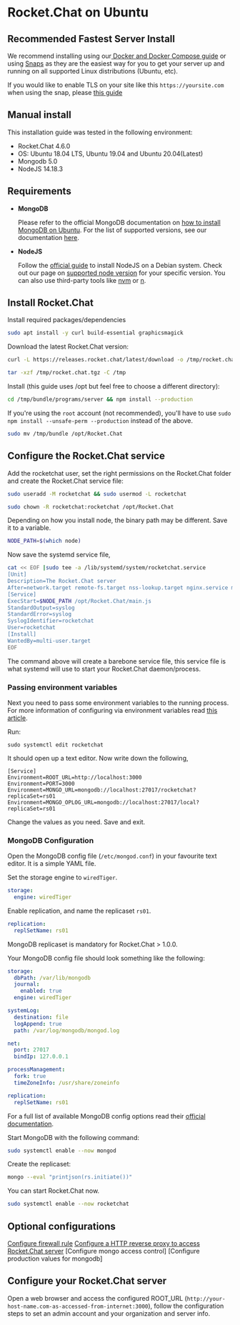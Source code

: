 # Rocket.Chat on Ubuntu

## Recommended Fastest Server Install

We recommend installing using our[ Docker and Docker Compose guide](../../../../installing-and-updating/rapid-deployment-methods/docker-and-docker-compose/) or using [Snaps](../../../../installing-and-updating/rapid-deployment-methods/snaps/) as they are the easiest way for you to get your server up and running on all supported Linux distributions (Ubuntu, etc).

If you would like to enable TLS on your site like this `https://yoursite.com` when using the snap, please [this guide](../../../rapid-deployment-methods/snaps/auto-ssl-with-snaps.md)

## Manual install

This installation guide was tested in the following environment:

* Rocket.Chat 4.6.0
* OS: Ubuntu 18.04 LTS, Ubuntu 19.04 and Ubuntu 20.04(Latest)
* Mongodb 5.0
* NodeJS 14.18.3

## Requirements

*   **MongoDB**

    Please refer to the official MongoDB documentation on [how to install MongoDB on Ubuntu](https://www.mongodb.com/docs/manual/tutorial/install-mongodb-on-ubuntu/). For the list of supported versions, see our documentation [here](../../../../../getting-support/#mongodb-versions).
*   **NodeJS**

    Follow the [official guide](https://github.com/nodesource/distributions/blob/master/README.md#debinstall) to install NodeJS on a Debian system. Check out our page on [supported node version](../../../../environment-configuration/node-configuration/supported-nodejs-version.md) for your specific version. You can also use third-party tools like [nvm](https://github.com/nvm-sh/nvm#installing-and-updating) or [n](https://www.npmjs.com/package/n).

## Install Rocket.Chat

Install required packages/dependencies

```bash
sudo apt install -y curl build-essential graphicsmagick
```

Download the latest Rocket.Chat version:

```bash
curl -L https://releases.rocket.chat/latest/download -o /tmp/rocket.chat.tgz
```

```bash
tar -xzf /tmp/rocket.chat.tgz -C /tmp
```

Install (this guide uses /opt but feel free to choose a different directory):

```bash
cd /tmp/bundle/programs/server && npm install --production
```

If you're using the `root` account (not recommended), you'll have to use `sudo npm install --unsafe-perm --production` instead of the above.

```bash
sudo mv /tmp/bundle /opt/Rocket.Chat
```

## Configure the Rocket.Chat service

Add the rocketchat user, set the right permissions on the Rocket.Chat folder and create the Rocket.Chat service file:

```bash
sudo useradd -M rocketchat && sudo usermod -L rocketchat
```

```bash
sudo chown -R rocketchat:rocketchat /opt/Rocket.Chat
```

Depending on how you install node, the binary path may be different. Save it to a variable.

```bash
NODE_PATH=$(which node)
```

Now save the systemd service file,

```bash
cat << EOF |sudo tee -a /lib/systemd/system/rocketchat.service
[Unit]
Description=The Rocket.Chat server
After=network.target remote-fs.target nss-lookup.target nginx.service mongod.service
[Service]
ExecStart=$NODE_PATH /opt/Rocket.Chat/main.js
StandardOutput=syslog
StandardError=syslog
SyslogIdentifier=rocketchat
User=rocketchat
[Install]
WantedBy=multi-user.target
EOF
```

The command above will create a barebone service file, this service file is what systemd will use to start your Rocket.Chat daemon/process.

### Passing environment variables

Next you need to pass some environment variables to the running process. For more information of configuring via environment variables read [this article](../../../../environment-configuration/environment-variables.md).

Run:

```
sudo systemctl edit rocketchat
```

It should open up a text editor. Now write down the following,

```
[Service]
Environment=ROOT_URL=http://localhost:3000
Environment=PORT=3000
Environment=MONGO_URL=mongodb://localhost:27017/rocketchat?replicaSet=rs01
Environment=MONGO_OPLOG_URL=mongodb://localhost:27017/local?replicaSet=rs01
```

Change the values as you need. Save and exit.

### MongoDB Configuration

Open the MongoDB config file (`/etc/mongod.conf`) in your favourite text editor. It is a simple YAML file.

Set the storage engine to `wiredTiger`.

```yaml
storage:
  engine: wiredTiger
```

Enable replication, and name the replicaset `rs01`.

```yaml
replication:
  replSetName: rs01
```

MongoDB replicaset is mandatory for Rocket.Chat > 1.0.0.

Your MongoDB config file should look something like the following:

```yaml
storage:
  dbPath: /var/lib/mongodb
  journal:
    enabled: true
  engine: wiredTiger

systemLog:
  destination: file
  logAppend: true
  path: /var/log/mongodb/mongod.log

net:
  port: 27017
  bindIp: 127.0.0.1

processManagement:
  fork: true
  timeZoneInfo: /usr/share/zoneinfo

replication:
  replSetName: rs01
```

For a full list of available MongoDB config options read their [official documentation](https://docs.mongodb.org/manual/reference/configuration-options/).

Start MongoDB with the following command:

```bash
sudo systemctl enable --now mongod
```

Create the replicaset:

```bash
mongo --eval "printjson(rs.initiate())"
```

You can start Rocket.Chat now.

```bash
sudo systemctl enable --now rocketchat
```

## Optional configurations

[Configure firewall rule](../../../../environment-configuration/firewall-configuration.md) [Configure a HTTP reverse proxy to access Rocket.Chat server](../../../../environment-configuration/configuring-ssl-reverse-proxy.md) \[Configure mongo access control] \[Configure production values for mongodb]

## Configure your Rocket.Chat server

Open a web browser and access the configured ROOT\_URL (`http://your-host-name.com-as-accessed-from-internet:3000`), follow the configuration steps to set an admin account and your organization and server info.
